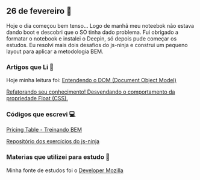 ## 26 de fevereiro :pushpin:

Hoje o dia começou bem tenso... Logo de manhã meu noteebok não estava dando boot e descobri que o SO tinha dado problema. Fui obrigado a formatar o notebook e instalei o Deepin, só depois  pude começar os estudos.
Eu resolvi mais dois desafios do js-ninja e construi um pequeno layout para aplicar  a metodologia BEM.

### Artigos que Li :newspaper:

Hoje minha leitura foi:
[Entendendo o DOM (Document Object Model)](https://tableless.com.br/entendendo-o-dom-document-object-model/)

[Refatorando seu conhecimento! Desvendando o comportamento da propriedade Float (CSS).](https://medium.com/trainingcenter/refatorando-seu-conhecimento-desvendando-o-comportamento-da-propriedade-float-2b4e7a4357d)


### Códigos que escrevi :computer:

[Pricing Table - Treinando BEM](https://codepen.io/crisgon/pen/ZrMjmj)

[Repositório dos exercícios do js-ninja](https://github.com/crisgon/curso-javascript-ninja)

### Materias que utilizei para estudo :scroll:

Minha fonte de estudos foi o [Developer Mozilla](https://developer.mozilla.org/pt-BR/docs)









